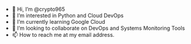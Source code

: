 - 👋 Hi, I’m @crypto965
- 👀 I’m interested in Python and Cloud DevOps
- 🌱 I’m currently learning Google Cloud
- 💞️ I’m looking to collaborate on DevOps and Systems Monitoring Tools
- 📫 How to reach me at my email address.

<!---
crypto965/crypto965 is a ✨ special ✨ repository because its `README.md` (this file) appears on your GitHub profile.
You can click the Preview link to take a look at your changes.
--->
